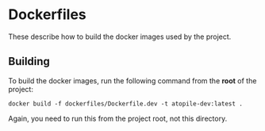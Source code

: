 # Dockerfiles

These describe how to build the docker images used by the project.

## Building

To build the docker images, run the following command from the **root** of the project:

`docker build -f dockerfiles/Dockerfile.dev -t atopile-dev:latest .`

Again, you need to run this from the project root, not this directory.
